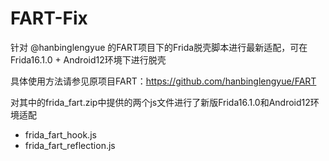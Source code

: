# FART-Fix
针对 @hanbinglengyue 的FART项目下的Frida脱壳脚本进行最新适配，可在Frida16.1.0 + Android12环境下进行脱壳

具体使用方法请参见原项目FART：https://github.com/hanbinglengyue/FART

对其中的frida_fart.zip中提供的两个js文件进行了新版Frida16.1.0和Android12环境适配

- frida_fart_hook.js
- frida_fart_reflection.js
